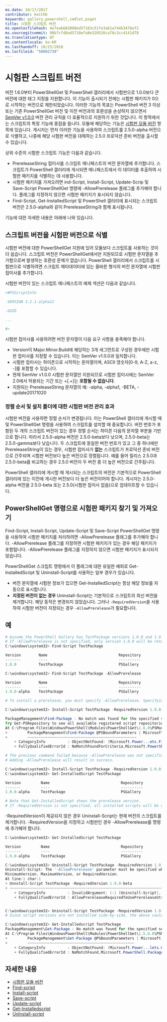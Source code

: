 ```yaml
---
ms.date: 10/17/2017
contributor: keithb
keywords: gallery,powershell,cmdlet,psget
title: 시험판 스크립트 버전
ms.openlocfilehash: 4e7eab682008ed57163c51fe3a61a744b347bef2
ms.sourcegitcommit: 98b7cfd8ad5718efa8e320526ca76c3cc4141d78
ms.translationtype: HT
ms.contentlocale: ko-KR
ms.lasthandoff: 10/25/2018
ms.locfileid: "50002738"
---
```

# <a name="prerelease-versions-of-scripts"></a>시험판 스크립트 버전

버전 1.6.0부터 PowerShellGet 및 PowerShell 갤러리에서 시험판으로 1.0.0보다 큰 버전에 대한 태그 지정을 지원합니다. 이 기능이 출시되기 전에는 시험판 패키지가 0으로 시작하는 버전으로 제한되었습니다. 이러한 기능의 목표는 PowerShell 버전 3 이상 또는 기존 PowerShellGet 버전 및 이전 버전과의 호환성을 손상하지 않으면서 [SemVer v1.0.0](http://semver.org/spec/v1.0.0.html) 버전 관리 규칙을 더 효율적으로 지원하기 위한 것입니다. 이 항목에서는 스크립트의 특정 기능에 중점을 둡니다. 모듈에 해당하는 기능은 [시험판 모듈 버전](module-prerelease-support.md) 항목에 있습니다. 게시자는 먼저 이러한 기능을 사용하여 스크립트를 2.5.0-alpha 버전으로 식별하고, 나중에 해당 시험판 버전을 대체하는 2.5.0 프로덕션 준비 버전을 출시할 수 있습니다.

상위 수준의 시험판 스크립트 기능은 다음과 같습니다.

- PrereleaseString 접미사를 스크립트 매니페스트의 버전 문자열에 추가합니다. 스크립트가 PowerShell 갤러리에 게시되면 매니페스트에서 이 데이터를 추출하여 시험판 패키지를 식별하는 데 사용합니다.
- 시험판 패키지를 가져오려면 ind-Script, Install-Script, Update-Scrip 및 Save-Script PowerShellGet 명령에 -AllowPrerelease 플래그를 추가해야 합니다. 플래그를 지정하지 않으면 시험판 패키지가 표시되지 않습니다.
- Find-Script, Get-InstalledScript 및 PowerShell 갤러리에 표시되는 스크립트 버전은 2.5.0-alpha와 같이 PrereleaseString과 함께 표시됩니다.

기능에 대한 자세한 내용은 아래에 나와 있습니다.

## <a name="identifying-a-script-version-as-a-prerelease"></a>스크립트 버전을 시험판 버전으로 식별

시험판 버전에 대한 PowerShellGet 지원에 있어 모듈보다 스크립트를 사용하는 것이 더 쉽습니다. 스크립트 버전은 PowerShellGet에서만 지원되므로 시험판 문자열을 추가함으로써 발생하는 호환성 문제가 없습니다. PowerShell 갤러리에서 스크립트를 시험판으로 식별하려면 스크립트 메타데이터에 있는 올바른 형식의 버전 문자열에 시험판 접미사를 추가합니다.

시험판 버전이 있는 스크립트 매니페스트의 예제 섹션은 다음과 같습니다.

```powershell
<#PSScriptInfo

.VERSION 3.2.1-alpha12

.GUID

...

#>
```

시험판 접미사를 사용하려면 버전 문자열이 다음 요구 사항을 충족해야 합니다.

- Version이 Major.Minor.Build에 해당하는 3개 세그먼트로 구성된 경우에만 시험판 접미사를 지정할 수 있습니다.
  이는 SemVer v1.0.0과 일치합니다.
- 시험판 접미사는 하이픈으로 시작하는 문자열이며, ASCII 영숫자[0-9, A-Z, a-z, -]를 포함할 수 있습니다.
- 현재 SemVer v1.0.0 시험판 문자열만 지원되므로 시험판 접미사에는 SemVer 2.0에서 허용되는 기간 또는 +[.+]는 **포함될 수 없습니다**.
- 지원되는 PrereleaseString 문자열의 예: -alpha, -alpha1, -BETA, -update20171020

### <a name="prerelease-versioning-impact-on-sort-order-and-installation-folders"></a>정렬 순서 및 설치 폴더에 대한 시험판 버전 관리 효과

시험판 버전을 사용하면 정렬 순서가 변경됩니다. 이는 PowerShell 갤러리에 게시할 때 및 PowerShellGet 명령을 사용하여 스크립트를 설치할 때 중요합니다. 버전 번호가 포함된 두 개의 스크립트 버전이 있는 경우 정렬 순서는 하이픈 다음의 문자열 부분을 기반으로 합니다. 따라서 2.5.0-alpha 버전은 2.5.0-beta보다 낮으며, 2.5.0-beta는 2.5.0-gamma보다 낮습니다. 두 스크립트에 동일한 버전 번호가 있고 그 중 하나에만 PrereleaseString이 있는 경우, 시험판 접미사가 **없는** 스크립트가 프로덕션 준비 버전으로 간주되며 시험판 버전보다 높은 버전으로 정렬됩니다. 예를 들어 릴리스 2.5.0과 2.5.0-beta를 비교하는 경우 2.5.0 버전이 두 버전 중 더 높은 버전으로 간주됩니다.

PowerShell 갤러리에 게시할 때 게시되는 스크립트의 버전은 기본적으로 PowerShell 갤러리에 있는 이전에 게시한 버전보다 더 높은 버전이어야 합니다. 게시자는 2.5.0-alpha 버전을 2.5.0-beta 또는 2.5.0(시험판 접미사 없음)으로 업데이트할 수 있습니다.

## <a name="finding-and-acquiring-prerelease-packages-using-powershellget-commands"></a>PowerShellGet 명령으로 시험판 패키지 찾기 및 가져오기

Find-Script, Install-Script, Update-Script 및 Save-Script PowerShellGet 명령을 사용하여 시험판 패키지를 처리하려면 -AllowPrerelease 플래그를 추가해야 합니다. -AllowPrerelease 플래그를 지정하면 시험판 패키지가 있는 경우 해당 패키지가 포함됩니다. -AllowPrerelease 플래그를 지정하지 않으면 시험판 패키지가 표시되지 않습니다.

PowerShellGet 스크립트 명령에서 이 플래그에 대한 유일한 예외로 Get-InstalledScript 및 Uninstall-Script를 사용하는 일부 경우가 있습니다.

- 버전 문자열에 시험판 정보가 있으면 Get-InstalledScript는 항상 해당 정보를 자동으로 표시합니다.
- **지정된 버전이 없는 경우** Uninstall-Script는 기본적으로 스크립트의 최신 버전을 제거합니다. 해당 동작은 변경되지 않았습니다. 그러나 `-RequiredVersion`을 사용하여 시험판 버전이 지정되는 경우 `-AllowPrerelease`가 필요합니다.

## <a name="examples"></a>예

```powershell
# Assume the PowerShell Gallery has TestPackage versions 1.8.0 and 1.9.0-alpha.
# If -AllowPrerelease is not specified, only version 1.8.0 will be returned.
C:\windows\system32> Find-Script TestPackage

Version        Name                                Repository           Description
-------        ----                                ----------           -----------
1.8.0          TestPackage                         PSGallery            Package used to validate changes to the PowerShe...

C:\windows\system32> Find-Script TestPackage -AllowPrerelease

Version        Name                                Repository           Description
-------        ----                                ----------           -----------
1.9.0-alpha    TestPackage                         PSGallery            Package used to validate changes to PowerShe...

# To install a prerelease, you must specify -AllowPrerelease. Specifying a prerelease version string is not sufficient.

C:\windows\system32> Install-Script TestPackage -RequiredVersion 1.9.0-alpha

PackageManagement\Find-Package : No match was found for the specified search criteria and script name 'TestPackage'.
Try Get-PSRepository to see all available registered script repositories.
At C:\Program Files\WindowsPowerShell\Modules\PowerShellGet\1.6.0\PSModule.psm1:1455 char:3
+         PackageManagement\Find-Package @PSBoundParameters | Microsoft ...
+         ~~~~~~~~~~~~~~~~~~~~~~~~~~~~~~~~~~~~~~~~~~~~~~~~~
    + CategoryInfo          : ObjectNotFound: (Microsoft.Power...ets.FindPackage:FindPackage)[Find-Package], Exception
    + FullyQualifiedErrorId : NoMatchFoundForCriteria,Microsoft.PowerShell.PackageManagement.Cmdlets.FindPackage

# The previous command failed because -AllowPrerelease was not specified.
# Adding -AllowPrerelease will result in success.

C:\windows\system32> Install-Script TestPackage -RequiredVersion 1.9.0-alpha -AllowPrerelease
C:\windows\system32> Get-InstalledScript TestPackage

Version         Name                                Repository           Description
-------         ----                                ----------           -----------
1.9.0-alpha     TestPackage                         PSGallery            Package used to validate changes to PowerShe...

# Note that Get-InstalledScript shows the prerelease version.
# If -RequiredVersion is not specified, all installed scripts will be displayed by Get-InstalledScript
```

-RequiredVersion이 제공되지 않은 경우 Uninstall-Script는 현재 버전의 스크립트를 제거합니다.
-RequiredVersion을 지정하고 시험판인 경우 -AllowPrerelease를 명령에 추가해야 합니다.

``` powershell
C:\windows\system32> Get-InstalledScript TestPackage

Version         Name                                Repository           Description
-------         ----                                ----------           -----------
1.9.0-alpha     TestPackage                         PSGallery            Package used to validate changes to PowerShe...

C:\windows\system32> Uninstall-Script TestPackage -RequiredVersion 1.9.0-alpha
Uninstall-Script: The '-AllowPrerelease' parameter must be specified when using the Prerelease string in
MinimumVersion, MaximumVersion, or RequiredVersion.
At line:1 char:1
+ Unnstall-Script TestPackage -RequiredVersion 1.9.0-beta
+ ~~~~~~~~~~~~~~~~~~~~~~~~~~~~~~~~~~~~~~~~~~~~~~~~~~~~~~~~~~~~~~~~~~~~~
    + CategoryInfo          : InvalidArgument: (:) [Uninstall-Script], ArgumentException
    + FullyQualifiedErrorId : AllowPrereleaseRequiredToUsePrereleaseStringInVersion,Uninnstall-script


C:\windows\system32> Uninstall-Script TestPackage -RequiredVersion 1.9.0-alpha -AllowPrerelease
# Since script versions are not installed side-by-side, the above could be simply "Uninstall-Script TestPackage"

C:\windows\system32> Get-Installedscript TestPackage
PackageManagement\Get-Package : No match was found for the specified search criteria and script names 'testpackage'.
At C:\Program Files\WindowsPowerShell\Modules\PowerShellGet\1.5.0.0\PSModule.psm1:4088 char:9
+         PackageManagement\Get-Package @PSBoundParameters | Microsoft. ...
+         ~~~~~~~~~~~~~~~~~~~~~~~~~~~~~~~~~~~~~~~~~~~~~~~~
    + CategoryInfo          : ObjectNotFound: (Microsoft.Power...lets.GetPackage:GetPackage) [Get-Package], Exception
    + FullyQualifiedErrorId : NoMatchFound,Microsoft.PowerShell.PackageManagement.Cmdlets.GetPackage
```

## <a name="more-details"></a>자세한 내용

- [시험판 모듈 버전](module-prerelease-support.md)
- [Find-script](/powershell/module/powershellget/find-script)
- [Install-script](/powershell/module/powershellget/install-script)
- [Save-script](/powershell/module/powershellget/save-script)
- [Update-script](/powershell/module/powershellget/update-script)
- [Get-Installedscript](/powershell/module/powershellget/get-installedscript)
- [UnInstall-script](/powershell/module/powershellget/uninstall-script)

